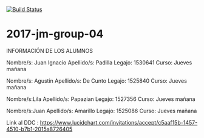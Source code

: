 [![Build Status](https://travis-ci.com/dds-utn/2017-jm-group-04.svg?token=YH5HE4d452payYdvEfoh&branch=master)](https://travis-ci.com/dds-utn/2017-jm-group-04)

# 2017-jm-group-04

INFORMACIÓN DE LOS ALUMNOS

Nombre/s: Juan Ignacio Apellido/s: Padilla Legajo: 1530641 Curso: Jueves mañana

Nombre/s: Agustin Apellido/s: De Cunto Legajo: 1525840 Curso: Jueves mañana

Nombre/s:Lila Apellido/s: Papazian Legajo: 1527356 Curso: Jueves mañana

Nombre/s:Juan Apellido/s: Amarillo Legajo: 1525086 Curso: Jueves mañana

Link al DDC : https://www.lucidchart.com/invitations/accept/c5aaf15b-1457-4510-b7b1-2015a8726405
